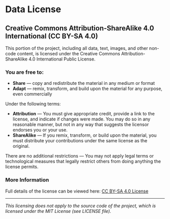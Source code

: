# Data License

## Creative Commons Attribution-ShareAlike 4.0 International (CC BY-SA 4.0)

This portion of the project, including all data, text, images, and other non-code content, is licensed under the Creative Commons Attribution-ShareAlike 4.0 International Public License. 

### You are free to:

- **Share** — copy and redistribute the material in any medium or format
- **Adapt** — remix, transform, and build upon the material for any purpose, even commercially

Under the following terms:

- **Attribution** — You must give appropriate credit, provide a link to the license, and indicate if changes were made. You may do so in any reasonable manner, but not in any way that suggests the licensor endorses you or your use.
- **ShareAlike** — If you remix, transform, or build upon the material, you must distribute your contributions under the same license as the original.

There are no additional restrictions — You may not apply legal terms or technological measures that legally restrict others from doing anything the license permits.

### More Information

Full details of the license can be viewed here: [CC BY-SA 4.0 License](https://creativecommons.org/licenses/by-sa/4.0/)

---

*This licensing does not apply to the source code of the project, which is licensed under the MIT License (see LICENSE file).*
